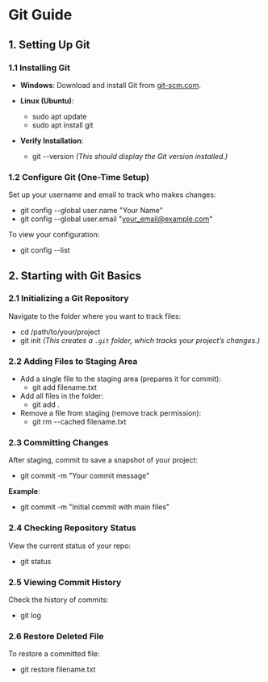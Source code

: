 # Git Guide

## 1. Setting Up Git

### 1.1 Installing Git
- **Windows**: Download and install Git from [git-scm.com](https://git-scm.com).
- **Linux (Ubuntu)**:
  - sudo apt update
  - sudo apt install git

- **Verify Installation**:
  - git --version
  *(This should display the Git version installed.)*

### 1.2 Configure Git (One-Time Setup)
Set up your username and email to track who makes changes:
- git config --global user.name "Your Name"
- git config --global user.email "your_email@example.com"

To view your configuration:
- git config --list

## 2. Starting with Git Basics

### 2.1 Initializing a Git Repository
Navigate to the folder where you want to track files:
- cd /path/to/your/project
- git init
*(This creates a `.git` folder, which tracks your project’s changes.)*

### 2.2 Adding Files to Staging Area
- Add a single file to the staging area (prepares it for commit):
  - git add filename.txt
- Add all files in the folder:
  - git add .
- Remove a file from staging (remove track permission):
  - git rm --cached filename.txt

### 2.3 Committing Changes
After staging, commit to save a snapshot of your project:
- git commit -m "Your commit message"

**Example**:
- git commit -m "Initial commit with main files"

### 2.4 Checking Repository Status
View the current status of your repo:
- git status

### 2.5 Viewing Commit History
Check the history of commits:
- git log

### 2.6 Restore Deleted File
To restore a committed file:
- git restore filename.txt
